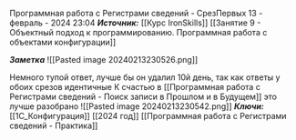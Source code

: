 
Программная работа с Регистрами сведений - СрезПервых
 13 - февраль - 2024  23:04 
***Источник:***  [[Курс IronSkills]] [[Занятие 9 - Объектный подход к программированию. Программная работа с объектами конфигурации]]

***Заметка*** 
![[Pasted image 20240213230526.png]]

Немного тупой ответ, лучше бы он удалил 10й день, так как ответы у обоих срезов идентичные
К счастью в [[Программная работа с Регистрами сведений - Поиск записи в Прошлом и в Будущем]] это лучше разобрано
![[Pasted image 20240213230542.png]]
***Ключи:*** [[1С_Конфигурация]] [[2024 год]]  [[Программная работа с Регистрами сведений - Практика]]